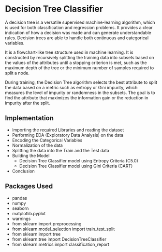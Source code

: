 # Decision Tree Classifier
A decision tree is a versatile supervised machine-learning algorithm, which is used for both classification and regression problems. It provides a clear indication of how a decision was made and can generate understandable rules. Decision trees are able to handle both continuous and categorical variables.

It is a flowchart-like tree structure used in machine learning.
It is constructed by recursively splitting the training data into subsets based on the values of the attributes until a stopping criterion is met, such as the maximum depth of the tree or the minimum number of samples required to split a node.

During training, the Decision Tree algorithm selects the best attribute to split the data based on a metric such as entropy or Gini impurity, which measures the level of impurity or randomness in the subsets. The goal is to find the attribute that maximizes the information gain or the reduction in impurity after the split. 

## Implementation
- Importing the required Libraries and reading the dataset
- Performing EDA (Exploratory Data Analysis) on the data
- Encoding the Categorical Variables
- Normalization of the data
- Splitting the data into the Train and the Test data
- Building the Model
  -  Decision Tree Classifier model using Entropy Criteria (C5.0)
  -  Decision Tree Classifier model using Gini Criteria (CART)
- Conclusion

## Packages Used
- pandas
- numpy
- seaborn 
- matplotlib.pyplot
- warnings
- from sklearn import preprocessing
- from sklearn.model_selection import train_test_split
- from sklearn import tree
- from sklearn.tree import DecisionTreeClassifier
- from sklearn.metrics import classification_report
